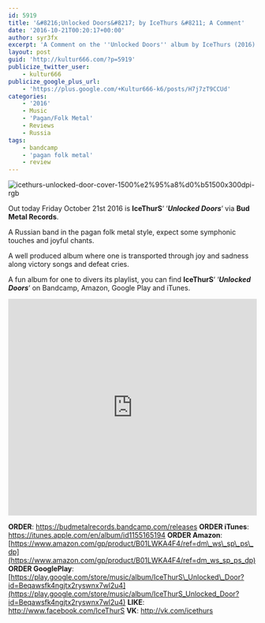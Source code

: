 ```yaml
---
id: 5919
title: '&#8216;Unlocked Doors&#8217; by IceThurs &#8211; A Comment'
date: '2016-10-21T00:20:17+00:00'
author: syr3fx
excerpt: 'A Comment on the ''Unlocked Doors'' album by IceThurs (2016).'
layout: post
guid: 'http://kultur666.com/?p=5919'
publicize_twitter_user:
    - kultur666
publicize_google_plus_url:
    - 'https://plus.google.com/+Kultur666-k6/posts/H7j7zT9CCUd'
categories:
    - '2016'
    - Music
    - 'Pagan/Folk Metal'
    - Reviews
    - Russia
tags:
    - bandcamp
    - 'pagan folk metal'
    - review
---
```


![icethurs-unlocked-door-cover-1500%e2%95%a8%d0%b51500x300dpi-rgb](http://localhost:8080/wp-content/uploads/2016/10/icethurs-unlocked-door-cover-1500e295a8d0b51500x300dpi-rgb.jpg?w=680)

Out today Friday October 21st 2016 is **IceThurS**‘ ‘***Unlocked Doors***‘ via **Bud Metal Records**.

A Russian band in the pagan folk metal style, expect some symphonic touches and joyful chants.

A well produced album where one is transported through joy and sadness along victory songs and defeat cries.

A fun album for one to divers its playlist, you can find **IceThurS**‘ ‘***Unlocked Doors***‘ on Bandcamp, Amazon, Google Play and iTunes.

<iframe style="border: 0; width: 100%; height: 439px;" src="https://bandcamp.com/EmbeddedPlayer/album=2280816474/size=large/bgcol=333333/linkcol=e99708/tracklist=false/transparent=true/" seamless></iframe>

**ORDER**: <https://budmetalrecords.bandcamp.com/releases>
**ORDER iTunes**: <https://itunes.apple.com/en/album/id1155165194>
**ORDER Amazon**: [https://www.amazon.com/gp/product/B01LWKA4F4/ref=dm\_ws\_sp\_ps\_dp](https://www.amazon.com/gp/product/B01LWKA4F4/ref=dm_ws_sp_ps_dp)
**ORDER GooglePlay**: [https://play.google.com/store/music/album/IceThurS\_Unlocked\_Door?id=Beqawsfk4ngjtx2ryswnx7wl2u4](https://play.google.com/store/music/album/IceThurS_Unlocked_Door?id=Beqawsfk4ngjtx2ryswnx7wl2u4)
**LIKE**: <http://www.facebook.com/IceThurS>
**VK**: <http://vk.com/icethurs>